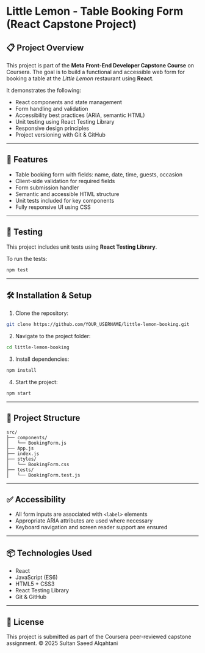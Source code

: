 # Little Lemon - Table Booking Form (React Capstone Project)

## 📋 Project Overview

This project is part of the **Meta Front-End Developer Capstone Course** on Coursera. The goal is to build a functional and accessible web form for booking a table at the *Little Lemon* restaurant using **React**.

It demonstrates the following:

- React components and state management
- Form handling and validation
- Accessibility best practices (ARIA, semantic HTML)
- Unit testing using React Testing Library
- Responsive design principles
- Project versioning with Git & GitHub

---

## 🚀 Features

- Table booking form with fields: name, date, time, guests, occasion
- Client-side validation for required fields
- Form submission handler
- Semantic and accessible HTML structure
- Unit tests included for key components
- Fully responsive UI using CSS

---

## 🧪 Testing

This project includes unit tests using **React Testing Library**.

To run the tests:
```bash
npm test
```

---

## 🛠️ Installation & Setup

1. Clone the repository:
```bash
git clone https://github.com/YOUR_USERNAME/little-lemon-booking.git
```

2. Navigate to the project folder:
```bash
cd little-lemon-booking
```

3. Install dependencies:
```bash
npm install
```

4. Start the project:
```bash
npm start
```

---

## 📂 Project Structure

```
src/
├── components/
│   └── BookingForm.js
├── App.js
├── index.js
├── styles/
│   └── BookingForm.css
├── tests/
│   └── BookingForm.test.js
```

---

## ✅ Accessibility

- All form inputs are associated with `<label>` elements
- Appropriate ARIA attributes are used where necessary
- Keyboard navigation and screen reader support are ensured

---

## 📦 Technologies Used

- React
- JavaScript (ES6)
- HTML5 + CSS3
- React Testing Library
- Git & GitHub

---

## 📃 License

This project is submitted as part of the Coursera peer-reviewed capstone assignment. © 2025 Sultan Saeed Alqahtani

